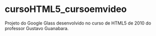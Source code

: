 # cursoHTML5_cursoemvideo
 Projeto do Google Glass desenvolvido no curso de HTML5 de 2010 do professor Gustavo Guanabara.
